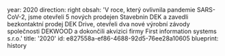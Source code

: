 year: 2020
direction: right
obsah: 'V roce, který ovlivnila pandemie SARS-CoV-2, jsme otevřeli 5 nových prodejen Stavebnin DEK a zavedli bezkontaktní prodej DEK Drive, otevřeli dva nové výrobní závody společnosti DEKWOOD a dokončili akvizici firmy First information systems s.r.o.'
title: '2020'
id: e827558a-ef86-4688-92d5-76ee28a10605
blueprint: history
